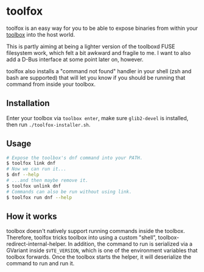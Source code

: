 # toolfox

toolfox is an easy way for you to be able to expose binaries from within your
[toolbox](https://github.com/debarshiray/toolbox/) into the host world.

This is partly aiming at being a lighter version of the toolboxd FUSE filesystem work, which felt
a bit awkward and fragile to me. I want to also add a D-Bus interface at some point later on,
however.

toolfox also installs a "command not found" handler in your shell (zsh and bash are supported)
that will let you know if you should be running that command from inside your toolbox.

## Installation

Enter your toolbox via `toolbox enter`, make sure `glib2-devel` is installed, then run
`./toolfox-installer.sh`.

## Usage

```bash
# Expose the toolbox's dnf command into your PATH.
$ toolfox link dnf
# Now we can run it...
$ dnf --help
# ...and then maybe remove it.
$ toolfox unlink dnf
# Commands can also be run without using link.
$ toolfox run dnf --help
```

## How it works

toolbox doesn't natively support running commands inside the toolbox. Therefore, toolfox tricks
toolbox into using a custom "shell", toolbox-redirect-internal-helper. In addition, the command
to run is serialized via a GVariant inside `$VTE_VERSION`, which is one of the environment
variables that toolbox forwards. Once the toolbox starts the helper, it will deserialize the
command to run and run it.
